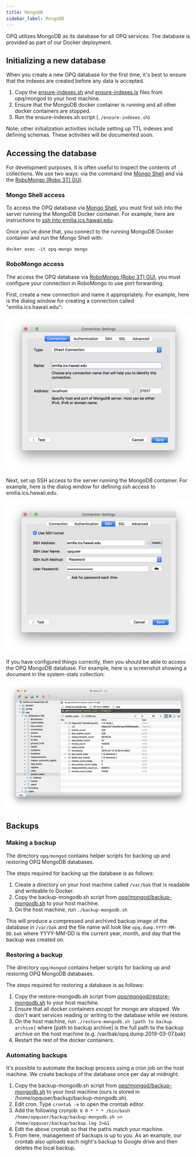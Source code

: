 ```yaml
---
title: MongoDB
sidebar_label: MongoDB
---
```


OPQ utilizes MongoDB as its database for all OPQ services. The database is provided as part of our Docker deployment.

## Initializing a new database

When you create a new OPQ database for the first time, it's best to ensure that the indexes are created before any data is accepted.

1. Copy the [ensure-indexes.sh](https://github.com/openpowerquality/opq/blob/master/mongod/ensure_indexes.sh) and [ensure-indexes.js](https://github.com/openpowerquality/opq/blob/master/mongod/ensure_indexes.js) files from opq/mongod to your host machine.
2. Ensure that the MongoDB docker container is running and all other docker containers are stopped.
3. Run the ensure-indexes.sh script (`./ensure-indexes.sh`)

Note: other initialization activities include setting up TTL indexes and defining schemas.  These activities will be documented soon.

## Accessing the database

For development purposes, it is often useful to inspect the contents of collections. We use two ways: via the command line [Mongo Shell](https://docs.mongodb.com/manual/mongo/) and via the [RoboMongo (Robo 3T) GUI](https://robomongo.org/).

### Mongo Shell access

To access the OPQ database via [Mongo Shell](https://docs.mongodb.com/manual/mongo/), you must first ssh into the server running the MongoDB Docker container. For example, here are instructions to [ssh into emilia.ics.hawaii.edu](developerguide-emilia-ssh.html#ssh-without-password-prompt).

Once you've done that, you connect to the running MongoDB Docker container and run the Mongo Shell with:

```
docker exec -it opq-mongo mongo
```  

### RoboMongo access

The access the OPQ database via [RoboMongo (Robo 3T) GUI](https://robomongo.org/), you must configure your connection in RoboMongo to use port forwarding.

First, create a new connection and name it appropriately. For example, here is the dialog window for creating a connection called "emilia.ics.hawaii.edu":

<img src="/docs/assets/mongodb/robomongo-connection.png" >

Next, set up SSH access to the server running the MongoDB container. For example, here is the dialog window for defining ssh access to emilia.ics.hawaii.edu.

<img src="/docs/assets/mongodb/robomongo-authentication.png" >

If you have configured things correctly, then you should be able to access the OPQ MongoDB database. For example, here is a screenshot showing a document in the system-stats collection:

<img src="/docs/assets/mongodb/robomongo-example-access.png" >


 



## Backups

### Making a backup

The directory `opq/mongod` contains helper scripts for backing up and restoring OPQ MongoDB databases.

The steps required for backing up the database is as follows:

1. Create a directory on your host machine called `/var/bak` that is readable and writeable to Docker.
2. Copy the backup-mongodb.sh script from [opq/mongod/backup-mongodb.sh](https://github.com/openpowerquality/opq/blob/master/mongod/backup-mongodb.sh) to your host machine.
3. On the host machine, run `./backup-mongodb.sh`

This will produce a compressed and archived backup image of the database in `/var/bak` and the file name will look like `opq.dump.YYYY-MM-DD.bak` where YYYY-MM-DD is the current year, month, and day that the backup was created on.

### Restoring a backup

The directory `opq/mongod` contains helper scripts for backing up and restoring OPQ MongoDB databases.

The steps required for restoring a database is as follows:

1. Copy the restore-mongodb.sh script from [opq/mongod/restore-mongodb.sh](https://github.com/openpowerquality/opq/blob/master/mongod/restore-mongodb.sh) to your host machine.
2. Ensure that all docker containers *except* for mongo are stopped. We don't want services reading or writing to the database while we restore. 
3. On the host machine, run `./restore-mongodb.sh [path to backup archive]` where [path to backup archive] is the full path to the backup archive on the host machine (e.g. /var/bak/opq.dump.2019-03-07.bak)
4. Restart the rest of the docker containers.


### Automating backups

It's possible to automate the backup process using a cron job on the host machine. We create backups of the database once per day at midnight.

1. Copy the backup-mongodb.sh script from [opq/mongod/backup-mongodb.sh](https://github.com/openpowerquality/opq/blob/master/mongod/backup-mongodb.sh) to your host machine (ours is stored in /home/opquser/backup/backup-mongodb.sh).
2. Edit cron. Type `crontab -e` to open the crontab editor.
3. Add the following cronjob: `0 0 * * * /bin/bash /home/opquser/backup/backup-mongodb.sh >> /home/opquser/backup/backup.log 2>&1`
4. Edit the above crontab so that the paths match your machine.
5. From here, management of backups is up to you. As an example, our crontab also uploads each night's backup to Google drive and then deletes the local backup.
